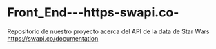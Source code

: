 # Front_End---https-swapi.co-
Repositorio de nuestro proyecto acerca del API de la data de Star Wars https://swapi.co/documentation
